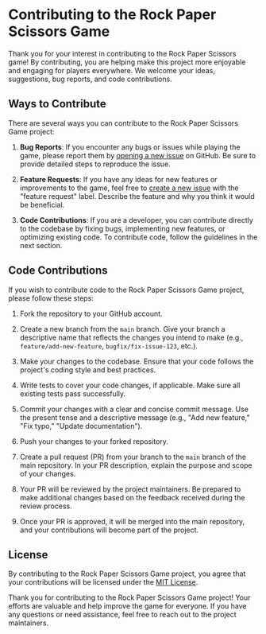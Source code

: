 # Contributing to the Rock Paper Scissors Game

Thank you for your interest in contributing to the Rock Paper Scissors game! By contributing, you are helping make this project more enjoyable and engaging for players everywhere. We welcome your ideas, suggestions, bug reports, and code contributions.

## Ways to Contribute

There are several ways you can contribute to the Rock Paper Scissors Game project:

1. **Bug Reports**: If you encounter any bugs or issues while playing the game, please report them by [opening a new issue](https://github.com/AndresRodriguez01/rock-paper-scissors-game/issues) on GitHub. Be sure to provide detailed steps to reproduce the issue.

2. **Feature Requests**: If you have any ideas for new features or improvements to the game, feel free to [create a new issue](https://github.com/AndresRodriguez01/rock-paper-scissors-game/issues) with the "feature request" label. Describe the feature and why you think it would be beneficial.

3. **Code Contributions**: If you are a developer, you can contribute directly to the codebase by fixing bugs, implementing new features, or optimizing existing code. To contribute code, follow the guidelines in the next section.

## Code Contributions

If you wish to contribute code to the Rock Paper Scissors Game project, please follow these steps:

1. Fork the repository to your GitHub account.

2. Create a new branch from the `main` branch. Give your branch a descriptive name that reflects the changes you intend to make (e.g., `feature/add-new-feature`, `bugfix/fix-issue-123`, etc.).

3. Make your changes to the codebase. Ensure that your code follows the project's coding style and best practices.

4. Write tests to cover your code changes, if applicable. Make sure all existing tests pass successfully.

5. Commit your changes with a clear and concise commit message. Use the present tense and a descriptive message (e.g., "Add new feature," "Fix typo," "Update documentation").

6. Push your changes to your forked repository.

7. Create a pull request (PR) from your branch to the `main` branch of the main repository. In your PR description, explain the purpose and scope of your changes.

8. Your PR will be reviewed by the project maintainers. Be prepared to make additional changes based on the feedback received during the review process.

9. Once your PR is approved, it will be merged into the main repository, and your contributions will become part of the project.


## License

By contributing to the Rock Paper Scissors Game project, you agree that your contributions will be licensed under the [MIT License](LICENSE).

Thank you for contributing to the Rock Paper Scissors Game project! Your efforts are valuable and help improve the game for everyone. If you have any questions or need assistance, feel free to reach out to the project maintainers.
